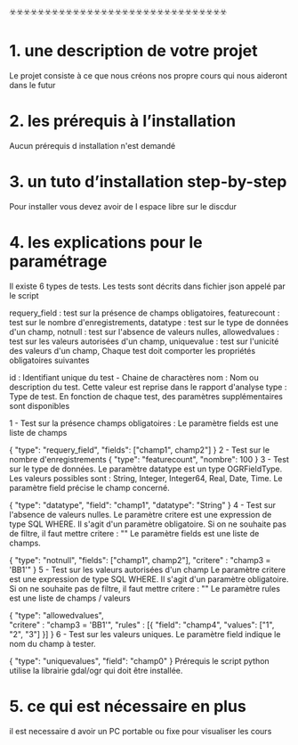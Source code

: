 ☣️☣️☣️☣️☣️☣️☣️☣️☣️☣️☣️☣️☣️☣️☣️☣️☣️☣️☣️☣️☣️☣️☣️☣️☣️☣️☣️☣️☣️☣️☣️


# 1. une description de votre projet 
Le projet consiste à ce que nous créons nos propre cours qui nous aideront dans le futur

# 2. les prérequis à l’installation 
Aucun prérequis d installation n'est demandé 

# 3. un tuto d’installation step-by-step 
Pour installer vous devez avoir de l espace libre sur le discdur

# 4. les explications pour le paramétrage 
Il existe 6 types de tests. Les tests sont décrits dans fichier json appelé par le script

requery_field : test sur la présence de champs obligatoires,
featurecount : test sur le nombre d'enregistrements,
datatype : test sur le type de données d'un champ,
notnull : test sur l'absence de valeurs nulles,
allowedvalues : test sur les valeurs autorisées d'un champ,
uniquevalue : test sur l'unicité des valeurs d'un champ,
Chaque test doit comporter les propriétés obligatoires suivantes

id : Identifiant unique du test - Chaine de charactères
nom : Nom ou description du test. Cette valeur est reprise dans le rapport d'analyse
type : Type de test.
En fonction de chaque test, des paramètres supplémentaires sont disponibles

1 - Test sur la présence champs obligatoires :
Le paramètre fields est une liste de champs

 {
   	"type": "requery_field",
   	"fields": ["champ1", champ2"]
 }
2 - Test sur le nombre d'enregistrements
{
   	"type": "featurecount",
   	"nombre": 100
 }
3 - Test sur le type de données.
Le paramètre datatype est un type OGRFieldType. Les valeurs possibles sont : String, Integer, Integer64, Real, Date, Time. Le paramètre field précise le champ concerné.

{
   	"type": "datatype",
"field": "champ1",
   	"datatype": "String"
 }
4 - Test sur l'absence de valeurs nulles.
Le paramètre critere est une expression de type SQL WHERE. Il s'agit d'un paramètre obligatoire. Si on ne souhaite pas de filtre, il faut mettre critere : "" Le paramètre fields est une liste de champs.

{
   	"type": "notnull",
   	"fields": ["champ1", champ2"],
   	"critere" : "champ3 = 'BB1'"
 }
5 - Test sur les valeurs autorisées d'un champ
Le paramètre critere est une expression de type SQL WHERE. Il s'agit d'un paramètre obligatoire. Si on ne souhaite pas de filtre, il faut mettre critere : "" Le paramètre rules est une liste de champs / valeurs

{
   	"type": "allowedvalues",       	
   	"critere" : "champ3 = 'BB1'",
   	"rules" : [{
       	"field": "champ4",
       	"values": ["1", "2", "3"]
       	}]
 }
6 - Test sur les valeurs uniques.
Le paramètre field indique le nom du champ à tester.

{
   	"type": "uniquevalues",
   	"field": "champ0"
 }
Prérequis
le script python utilise la librairie gdal/ogr qui doit être installée.

# 5. ce qui est nécessaire en plus
il est necessaire d avoir un PC portable ou fixe pour visualiser les cours
